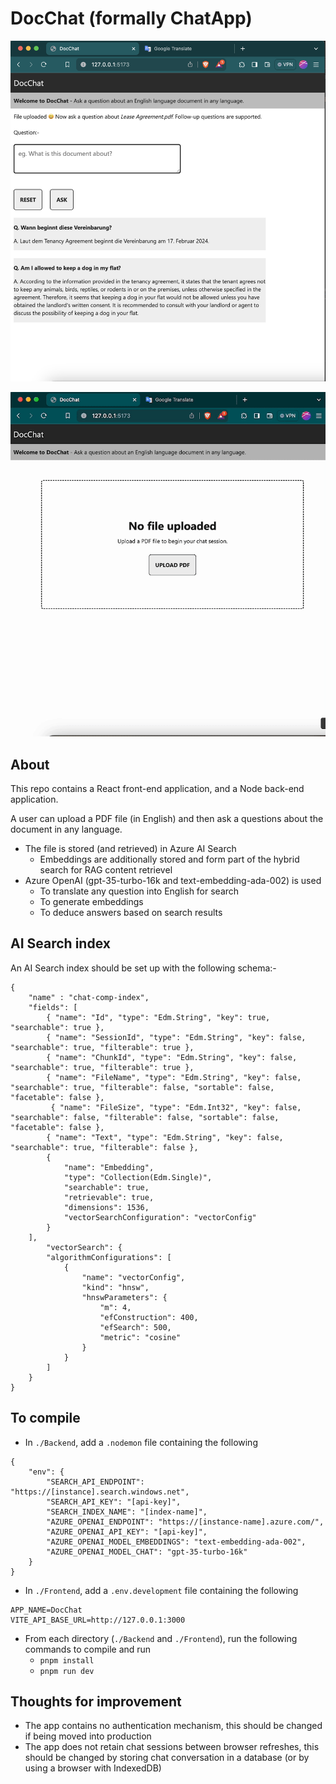 # DocChat (formally ChatApp)

![](Demo1.png)

![](Demo2.gif)

## About

This repo contains a React front-end application, and a Node back-end application.

A user can upload a PDF file (in English) and then ask a questions about the document in any language.

* The file is stored (and retrieved) in Azure AI Search
  * Embeddings are additionally stored and form part of the hybrid search for RAG content retrievel
* Azure OpenAI (gpt-35-turbo-16k and text-embedding-ada-002) is used
  * To translate any question into English for search
  * To generate embeddings
  * To deduce answers based on search results

## AI Search index

An AI Search index should be set up with the following schema:-

```
{
    "name" : "chat-comp-index",
    "fields": [
        { "name": "Id", "type": "Edm.String", "key": true, "searchable": true },
        { "name": "SessionId", "type": "Edm.String", "key": false, "searchable": true, "filterable": true },
        { "name": "ChunkId", "type": "Edm.String", "key": false, "searchable": true, "filterable": true },
        { "name": "FileName", "type": "Edm.String", "key": false, "searchable": true, "filterable": false, "sortable": false, "facetable": false },
         { "name": "FileSize", "type": "Edm.Int32", "key": false, "searchable": false, "filterable": false, "sortable": false, "facetable": false },
        { "name": "Text", "type": "Edm.String", "key": false, "searchable": true, "filterable": false },
        {
            "name": "Embedding",
            "type": "Collection(Edm.Single)",
            "searchable": true,
            "retrievable": true,
            "dimensions": 1536,
            "vectorSearchConfiguration": "vectorConfig"
        }
    ],
        "vectorSearch": {
        "algorithmConfigurations": [
            {
                "name": "vectorConfig",
                "kind": "hnsw",
                "hnswParameters": {
                    "m": 4,
                    "efConstruction": 400,
                    "efSearch": 500,
                    "metric": "cosine"
                }
            }
        ]
    }
}
```

## To compile

* In `./Backend`, add a `.nodemon` file containing the following

```
{
    "env": {
        "SEARCH_API_ENDPOINT": "https://[instance].search.windows.net",
        "SEARCH_API_KEY": "[api-key]",
        "SEARCH_INDEX_NAME": "[index-name]",
        "AZURE_OPENAI_ENDPOINT": "https://[instance-name].azure.com/",
        "AZURE_OPENAI_API_KEY": "[api-key]",
        "AZURE_OPENAI_MODEL_EMBEDDINGS": "text-embedding-ada-002",
        "AZURE_OPENAI_MODEL_CHAT": "gpt-35-turbo-16k"
    }
}
```

* In `./Frontend`, add a `.env.development` file containing the following

```
APP_NAME=DocChat
VITE_API_BASE_URL=http://127.0.0.1:3000
```

* From each directory (`./Backend` and `./Frontend`), run the following commands to compile and run
  * `pnpm install`
  * `pnpm run dev`


## Thoughts for improvement

* The app contains no authentication mechanism, this should be changed if being moved into production
* The app does not retain chat sessions between browser refreshes, this should be changed by storing chat conversation in a database (or by using a browser with IndexedDB)

